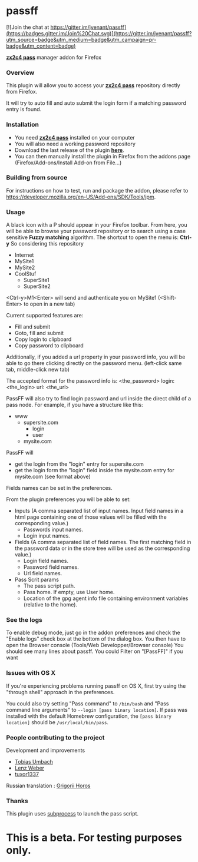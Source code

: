 passff
======

[![Join the chat at https://gitter.im/jvenant/passff](https://badges.gitter.im/Join%20Chat.svg)](https://gitter.im/jvenant/passff?utm_source=badge&utm_medium=badge&utm_campaign=pr-badge&utm_content=badge)

**[zx2c4 pass](http://www.zx2c4.com/projects/password-store/)** manager addon for Firefox


### Overview
This plugin will allow you to access your **[zx2c4 pass](http://www.zx2c4.com/projects/password-store/)** repository directly from Firefox.

It will try to auto fill and auto submit the login form if a matching password entry is found.

### Installation
- You need **[zx2c4 pass](http://www.zx2c4.com/projects/password-store/)** installed on your computer
- You will also need a working password repository
- Download the last release of the plugin **[here](https://github.com/jvenant/passff/releases)**.
- You can then manually install the plugin in Firefox from the addons page (Firefox/Add-ons/Install Add-on from File...)

### Building from source

For instructions on how to test, run and package the addon, please refer to
https://developer.mozilla.org/en-US/Add-ons/SDK/Tools/jpm.

### Usage
A black icon with a P should appear in your Firefox toolbar.
From here, you will be able to browse your password repository
or to search using a case sensitive **Fuzzy matching** algorithm.
The shortcut to open the menu is: **Ctrl-y**
So considering this repository
* Internet
 * MySite1
 * MySite2
* CoolStuf
  * SuperSite1
  * SuperSite2

&lt;Ctrl-y&gt;M1&lt;Enter&gt; will send and authenticate you on MySite1 (&lt;Shift-Enter&gt; to open in a new tab)


Current supported features are:
- Fill and submit
- Goto, fill and submit
- Copy login to clipboard
- Copy password to clipboard

Additionally, if you added a url property in your password info, you will be able to go there clicking directly on the password menu. (left-click same tab, middle-click new tab)

The accepted format for the password info is:
&lt;the_password&gt;
login: &lt;the_login&gt;
url: &lt;the_url&gt;

PassFF will also try to find login password and url inside the direct child of a pass node.
For example, if you have a structure like this:
* www
  * supersite.com
    * login
    * user
  * mysite.com

PassFF will
* get the login from the "login" entry for supersite.com
* get the login form the "login" field inside the mysite.com entry for mysite.com (see format above)

Fields names can be set in the preferences.

From the plugin preferences you will be able to set:
- Inputs (A comma separated list of input names. Input field names in a html page containing one of those values will be filled with the corresponding value.)
  - Passwords input names.
  - Login input names.
- Fields (A comma separated list of field names. The first matching field in the password data or in the store tree will be used as the corresponding value.)
  - Login field names.
  - Password field names.
  - Url field names.
- Pass Scrit params
  - The pass script path.
  - Pass home. If empty, use User home.
  - Location of the gpg agent info file containing environment variables (relative to the home).

### See the logs

To enable debug mode, just go in the addon preferences and check the "Enable logs" check box at the bottom of the dialog box. You then have to open the Browser console (Tools/Web Developper/Browser console)
You should see many lines about passff. You could Filter on "[PassFF]" if you want

### Issues with OS X

If you're experiencing problems running passff on OS X, first try using the "through shell" approach in the preferences.

You could also try setting "Pass command" to ````/bin/bash```` and "Pass command line arguments" to ````--login [pass binary location]````. If pass was installed with the default Homebrew configuration, the ````[pass binary location]```` should be ````/usr/local/bin/pass````.

### People contributing to the project

Development and improvements
 * [Tobias Umbach](https://github.com/sometoby)
 * [Lenz Weber](https://github.com/phryneas)
 * [tuxor1337](https://github.com/tuxor1337)

Russian translation : [Grigorii Horos](https://github.com/horosgrisa)

### Thanks

This plugin uses [subprocess](https://github.com/bit/subprocess) to launch the pass script.


This is a beta. For testing purposes only.
==========================================
